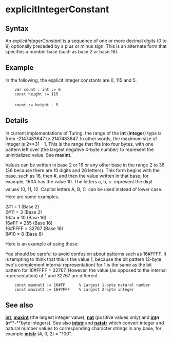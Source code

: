 
# explicitIntegerConstant

## Syntax
An _explicitIntegerConstant_ is a sequence of one or more decimal digits (0 to 9) optionally preceded by a plus or minus sign. This is an alternate form that specifies a number base (such as base 2 or base 16).

## Example
In the following, the explicit integer constants are 0, 115 and 5.

        var count : int := 0
        const height := 115
        
        count := height - 5
## Details
In current implementations of Turing, the range of the **int** (**integer**) type is from -2147483647 to 2147483647. In other words, the maximum size of integer is 2**31 - 1. This is the range that fits into four bytes, with one pattern left over (the largest negative 4-byte number) to represent the uninitialized value. See **maxint**.

Values can be written in base 2 or 16 or any other base in the range 2 to 36 (36 because there are 10 digits and 26 letters). This form begins with the base, such as 16, then #, and then the value written in that base, for example, 16#A has the value 10. The letters a, b, c &#133; represent the digit values 10, 11, 12 &#133; Capital letters A, B, C &#133; can be used instead of lower case. Here are some examples.


2#1     = 1     (Base 2)  
2#11     = 3     (Base 2)  
16#a     = 10     (Base 16)  
16#FF     = 255     (Base 16)  
16#FFFF   = 32767   (Base 16)  
8#10     = 8     (Base 8)  


Here is an example of using these:

You should be careful to avoid confusion about patterns such as 16#FFFF. It is tempting to think that this is the value 1, because the bit pattern (2-byte two's complement internal representation) for 1 is the same as the bit pattern for 16#FFFF = 32767. However, the value (as opposed to the internal representation) of 1 and 32767 are different.

        const maxnat1 := 16#FF      % Largest 1-byte natural number
        const maxint2 := 16#7FFF    % Largest 2-byte integer
## See also
**[int](int.html)**, **[maxint](maxint.html)** (the largest integer value), **[nat](nat.html)** (positive values  only) and **[int](int.html)_n_** (_**n**_**-**byte integers). See also **[intstr](intstr.html)** and **[natstr](natstr.html)** which convert integer and natural number values to corresponding character strings in any base, for example **[intstr](intstr.html)** (4, 0, 2) = "100".

